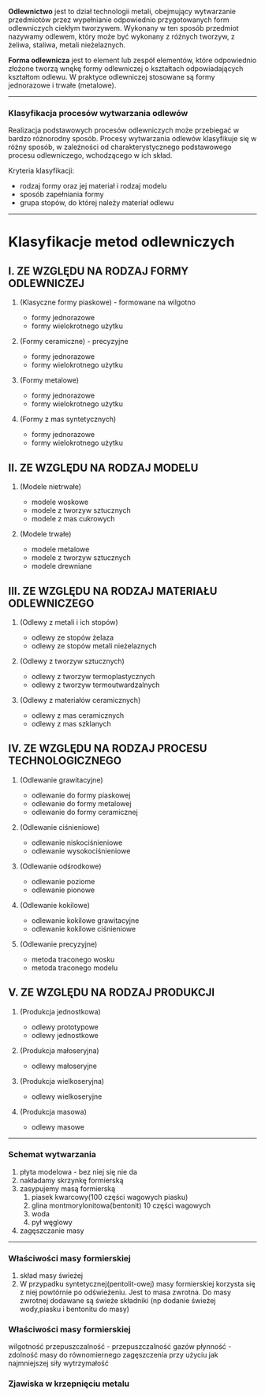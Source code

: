 **Odlewnictwo** jest to dział technologii metali, obejmujący wytwarzanie przedmiotów przez wypełnianie odpowiednio przygotowanych form odlewniczych ciekłym tworzywem. Wykonany w ten sposób przedmiot nazywamy odlewem, który może być wykonany z różnych tworzyw, z żeliwa, staliwa, metali nieżelaznych.

**Forma odlewnicza** jest to element lub zespół elementów, które odpowiednio złożone tworzą wnękę formy odlewniczej o kształtach odpowiadających kształtom odlewu. W praktyce odlewniczej stosowane są formy jednorazowe i trwałe (metalowe).

---

### Klasyfikacja procesów wytwarzania odlewów

Realizacja podstawowych procesów odlewniczych może przebiegać w bardzo różnorodny sposób.
Procesy wytwarzania odlewów klasyfikuje się w różny sposób, w zależności od charakterystycznego podstawowego procesu odlewniczego, wchodzącego w ich skład.

Kryteria klasyfikacji:
- rodzaj formy oraz jej materiał i rodzaj modelu
- sposób zapełniania formy
- grupa stopów, do której należy materiał odlewu
---

# Klasyfikacje metod odlewniczych

## I. ZE WZGLĘDU NA RODZAJ FORMY ODLEWNICZEJ

1. (Klasyczne formy piaskowe)  - formowane na wilgotno
   - formy jednorazowe  
   - formy wielokrotnego użytku

1. (Formy ceramiczne)  - precyzyjne
   - formy jednorazowe  
   - formy wielokrotnego użytku

3. (Formy metalowe)  
   - formy jednorazowe  
   - formy wielokrotnego użytku

4. (Formy z mas syntetycznych)  
   - formy jednorazowe  
   - formy wielokrotnego użytku

## II. ZE WZGLĘDU NA RODZAJ MODELU

1. (Modele nietrwałe)  
   - modele woskowe  
   - modele z tworzyw sztucznych  
   - modele z mas cukrowych

2. (Modele trwałe)  
   - modele metalowe  
   - modele z tworzyw sztucznych  
   - modele drewniane

## III. ZE WZGLĘDU NA RODZAJ MATERIAŁU ODLEWNICZEGO

1. (Odlewy z metali i ich stopów)  
   - odlewy ze stopów żelaza  
   - odlewy ze stopów metali nieżelaznych

2. (Odlewy z tworzyw sztucznych)  
   - odlewy z tworzyw termoplastycznych  
   - odlewy z tworzyw termoutwardzalnych

3. (Odlewy z materiałów ceramicznych)  
   - odlewy z mas ceramicznych  
   - odlewy z mas szklanych

## IV. ZE WZGLĘDU NA RODZAJ PROCESU TECHNOLOGICZNEGO

1. (Odlewanie grawitacyjne)  
   - odlewanie do formy piaskowej  
   - odlewanie do formy metalowej  
   - odlewanie do formy ceramicznej

2. (Odlewanie ciśnieniowe)  
   - odlewanie niskociśnieniowe  
   - odlewanie wysokociśnieniowe

3. (Odlewanie odśrodkowe)  
   - odlewanie poziome  
   - odlewanie pionowe

4. (Odlewanie kokilowe)  
   - odlewanie kokilowe grawitacyjne  
   - odlewanie kokilowe ciśnieniowe

5. (Odlewanie precyzyjne)  
   - metoda traconego wosku  
   - metoda traconego modelu

## V. ZE WZGLĘDU NA RODZAJ PRODUKCJI

1. (Produkcja jednostkowa)  
   - odlewy prototypowe  
   - odlewy jednostkowe

2. (Produkcja małoseryjna)  
   - odlewy małoseryjne

3. (Produkcja wielkoseryjna)  
   - odlewy wielkoseryjne

4. (Produkcja masowa)  
   - odlewy masowe

---

### Schemat wytwarzania

1. płyta modelowa - bez niej się nie da
2. nakładamy skrzynkę formierską
3.  zasypujemy masą formierską
	1. piasek kwarcowy(100 części wagowych piasku)
	2. glina montmorylonitowa(bentonit) 10 części wagowych
	3. woda 
	4. pył węglowy
4. zagęszczanie masy

---

### Właściwości masy formierskiej
1. skład masy świeżej
2. W przypadku syntetycznej(pentolit-owej) masy formierskiej korzysta się z niej powtórnie po odświeżeniu. Jest to masa zwrotna. Do masy zwrotnej dodawane są świeże składniki (np dodanie świeżej wody,piasku i bentonitu do masy)

### Właściwości masy formierskiej
wilgotność
przepuszczalność - przepuszczalność gazów
płynność - zdolność masy do równomiernego zagęszczenia przy użyciu jak najmniejszej siły
wytrzymałość

### Zjawiska w krzepnięciu metalu

